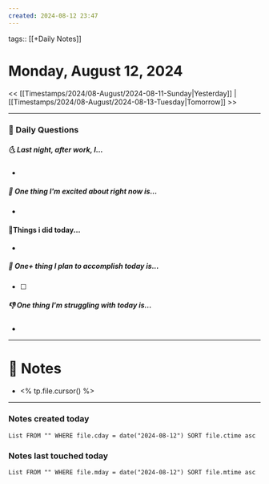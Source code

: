 ```yaml
---
created: 2024-08-12 23:47
---
```

tags:: [[+Daily Notes]]

# Monday, August 12, 2024

<< [[Timestamps/2024/08-August/2024-08-11-Sunday|Yesterday]] | [[Timestamps/2024/08-August/2024-08-13-Tuesday|Tomorrow]] >>

---
### 📅 Daily Questions
##### 🌜 Last night, after work, I...
- 

##### 🙌 One thing I'm excited about right now is...
- 

#### 🙌Things i did today...
- 

##### 🚀 One+ thing I plan to accomplish today is...
- [ ] 

##### 👎 One thing I'm struggling with today is...
- 

---
# 📝 Notes
- <% tp.file.cursor() %>

---
### Notes created today
```dataview
List FROM "" WHERE file.cday = date("2024-08-12") SORT file.ctime asc
```

### Notes last touched today
```dataview
List FROM "" WHERE file.mday = date("2024-08-12") SORT file.mtime asc
```
